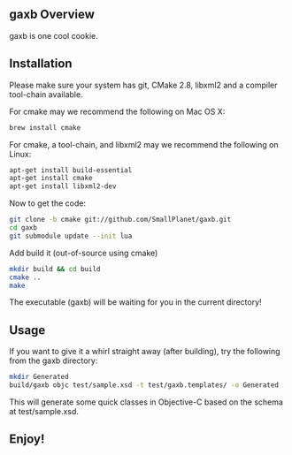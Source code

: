 ## gaxb Overview

gaxb is one cool cookie.

## Installation

Please make sure your system has git, CMake 2.8, libxml2 and a compiler tool-chain available.

For cmake may we recommend the following on Mac OS X:

```bash
brew install cmake
```

For cmake, a tool-chain, and libxml2 may we recommend the following on Linux:

```bash
apt-get install build-essential
apt-get install cmake
apt-get install libxml2-dev
```

Now to get the code:

```bash
git clone -b cmake git://github.com/SmallPlanet/gaxb.git
cd gaxb
git submodule update --init lua
```

Add build it (out-of-source using cmake)

```bash
mkdir build && cd build
cmake ..
make
```

The executable (gaxb) will be waiting for you in the current directory!

## Usage

If you want to give it a whirl straight away (after building), try the following from the gaxb directory:

```bash
mkdir Generated
build/gaxb objc test/sample.xsd -t test/gaxb.templates/ -o Generated
```

This will generate some quick classes in Objective-C based on the schema at test/sample.xsd.

## Enjoy!